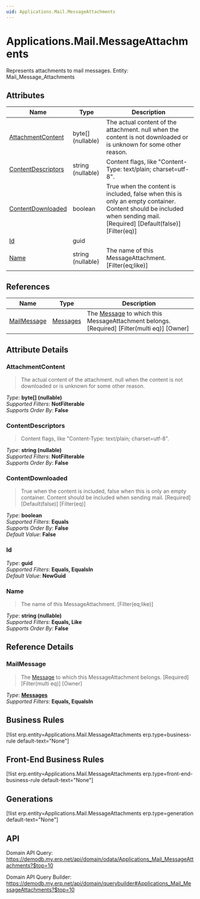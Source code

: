 ```yaml
---
uid: Applications.Mail.MessageAttachments
---
```

# Applications.Mail.MessageAttachments

Represents attachments to mail messages. Entity: Mail_Message_Attachments

## Attributes

| Name | Type | Description |
| ---- | ---- | --- |
| [AttachmentContent](Applications.Mail.MessageAttachments.md#attachmentcontent) | byte[] (nullable) | The actual content of the attachment. null when the content is not downloaded or is unknown for some other reason. 
| [ContentDescriptors](Applications.Mail.MessageAttachments.md#contentdescriptors) | string (nullable) | Content flags, like "Content-Type: text/plain; charset=utf-8". 
| [ContentDownloaded](Applications.Mail.MessageAttachments.md#contentdownloaded) | boolean | True when the content is included, false when this is only an empty container. Content should be included when sending mail. [Required] [Default(false)] [Filter(eq)] 
| [Id](Applications.Mail.MessageAttachments.md#id) | guid |  
| [Name](Applications.Mail.MessageAttachments.md#name) | string (nullable) | The name of this MessageAttachment. [Filter(eq;like)] 

## References

| Name | Type | Description |
| ---- | ---- | --- |
| [MailMessage](Applications.Mail.MessageAttachments.md#mailmessage) | [Messages](Applications.Mail.Messages.md) | The [Message](Applications.Mail.Messages.md) to which this MessageAttachment belongs. [Required] [Filter(multi eq)] [Owner] |


## Attribute Details

### AttachmentContent

> The actual content of the attachment. null when the content is not downloaded or is unknown for some other reason.

_Type_: **byte[] (nullable)**  
_Supported Filters_: **NotFilterable**  
_Supports Order By_: **False**  

### ContentDescriptors

> Content flags, like "Content-Type: text/plain; charset=utf-8".

_Type_: **string (nullable)**  
_Supported Filters_: **NotFilterable**  
_Supports Order By_: **False**  

### ContentDownloaded

> True when the content is included, false when this is only an empty container. Content should be included when sending mail. [Required] [Default(false)] [Filter(eq)]

_Type_: **boolean**  
_Supported Filters_: **Equals**  
_Supports Order By_: **False**  
_Default Value_: **False**  

### Id

_Type_: **guid**  
_Supported Filters_: **Equals, EqualsIn**  
_Default Value_: **NewGuid**  

### Name

> The name of this MessageAttachment. [Filter(eq;like)]

_Type_: **string (nullable)**  
_Supported Filters_: **Equals, Like**  
_Supports Order By_: **False**  


## Reference Details

### MailMessage

> The [Message](Applications.Mail.Messages.md) to which this MessageAttachment belongs. [Required] [Filter(multi eq)] [Owner]

_Type_: **[Messages](Applications.Mail.Messages.md)**  
_Supported Filters_: **Equals, EqualsIn**  



## Business Rules

[!list erp.entity=Applications.Mail.MessageAttachments erp.type=business-rule default-text="None"]

## Front-End Business Rules

[!list erp.entity=Applications.Mail.MessageAttachments erp.type=front-end-business-rule default-text="None"]

## Generations

[!list erp.entity=Applications.Mail.MessageAttachments erp.type=generation default-text="None"]

## API

Domain API Query:
<https://demodb.my.erp.net/api/domain/odata/Applications_Mail_MessageAttachments?$top=10>

Domain API Query Builder:
<https://demodb.my.erp.net/api/domain/querybuilder#Applications_Mail_MessageAttachments?$top=10>

